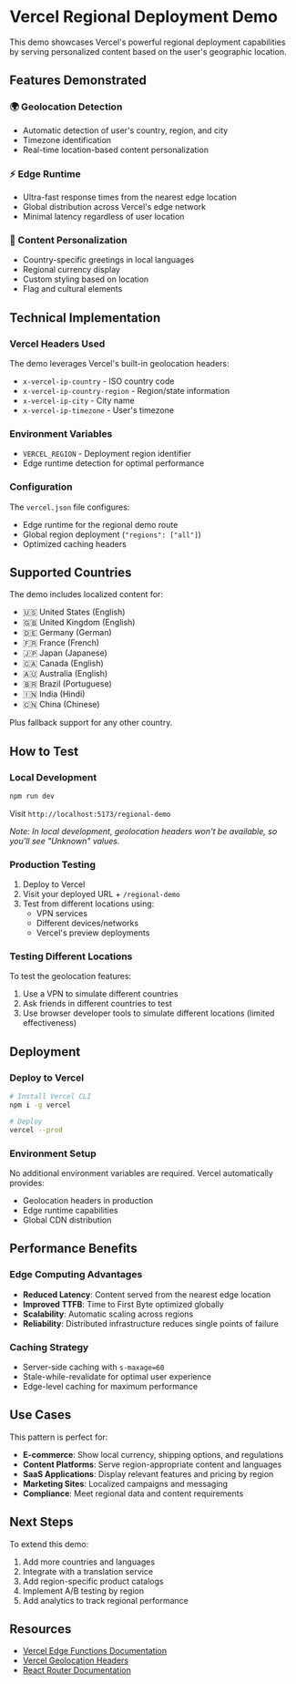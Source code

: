 # Vercel Regional Deployment Demo

This demo showcases Vercel's powerful regional deployment capabilities by serving personalized content based on the user's geographic location.

## Features Demonstrated

### 🌍 Geolocation Detection
- Automatic detection of user's country, region, and city
- Timezone identification
- Real-time location-based content personalization

### ⚡ Edge Runtime
- Ultra-fast response times from the nearest edge location
- Global distribution across Vercel's edge network
- Minimal latency regardless of user location

### 🎯 Content Personalization
- Country-specific greetings in local languages
- Regional currency display
- Custom styling based on location
- Flag and cultural elements

## Technical Implementation

### Vercel Headers Used
The demo leverages Vercel's built-in geolocation headers:
- `x-vercel-ip-country` - ISO country code
- `x-vercel-ip-country-region` - Region/state information
- `x-vercel-ip-city` - City name
- `x-vercel-ip-timezone` - User's timezone

### Environment Variables
- `VERCEL_REGION` - Deployment region identifier
- Edge runtime detection for optimal performance

### Configuration
The `vercel.json` file configures:
- Edge runtime for the regional demo route
- Global region deployment (`"regions": ["all"]`)
- Optimized caching headers

## Supported Countries
The demo includes localized content for:
- 🇺🇸 United States (English)
- 🇬🇧 United Kingdom (English)
- 🇩🇪 Germany (German)
- 🇫🇷 France (French)
- 🇯🇵 Japan (Japanese)
- 🇨🇦 Canada (English)
- 🇦🇺 Australia (English)
- 🇧🇷 Brazil (Portuguese)
- 🇮🇳 India (Hindi)
- 🇨🇳 China (Chinese)

Plus fallback support for any other country.

## How to Test

### Local Development
```bash
npm run dev
```
Visit `http://localhost:5173/regional-demo`

*Note: In local development, geolocation headers won't be available, so you'll see "Unknown" values.*

### Production Testing
1. Deploy to Vercel
2. Visit your deployed URL + `/regional-demo`
3. Test from different locations using:
   - VPN services
   - Different devices/networks
   - Vercel's preview deployments

### Testing Different Locations
To test the geolocation features:
1. Use a VPN to simulate different countries
2. Ask friends in different countries to test
3. Use browser developer tools to simulate different locations (limited effectiveness)

## Deployment

### Deploy to Vercel
```bash
# Install Vercel CLI
npm i -g vercel

# Deploy
vercel --prod
```

### Environment Setup
No additional environment variables are required. Vercel automatically provides:
- Geolocation headers in production
- Edge runtime capabilities
- Global CDN distribution

## Performance Benefits

### Edge Computing Advantages
- **Reduced Latency**: Content served from the nearest edge location
- **Improved TTFB**: Time to First Byte optimized globally
- **Scalability**: Automatic scaling across regions
- **Reliability**: Distributed infrastructure reduces single points of failure

### Caching Strategy
- Server-side caching with `s-maxage=60`
- Stale-while-revalidate for optimal user experience
- Edge-level caching for maximum performance

## Use Cases

This pattern is perfect for:
- **E-commerce**: Show local currency, shipping options, and regulations
- **Content Platforms**: Serve region-appropriate content and languages
- **SaaS Applications**: Display relevant features and pricing by region
- **Marketing Sites**: Localized campaigns and messaging
- **Compliance**: Meet regional data and content requirements

## Next Steps

To extend this demo:
1. Add more countries and languages
2. Integrate with a translation service
3. Add region-specific product catalogs
4. Implement A/B testing by region
5. Add analytics to track regional performance

## Resources

- [Vercel Edge Functions Documentation](https://vercel.com/docs/functions/edge-functions)
- [Vercel Geolocation Headers](https://vercel.com/docs/functions/edge-functions/edge-functions-api#request-headers)
- [React Router Documentation](https://reactrouter.com/docs) 